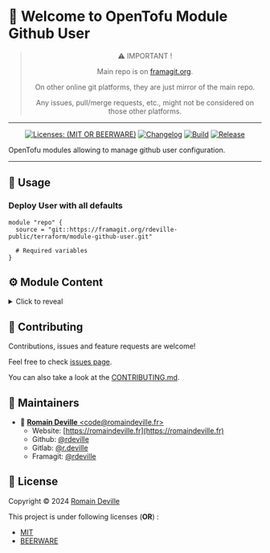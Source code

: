 <!-- BEGIN DOTGIT-SYNC BLOCK MANAGED -->
# 👋 Welcome to OpenTofu Module Github User

<center>

> ⚠️ IMPORTANT !
>
> Main repo is on [framagit.org](https://framagit.org/rdeville-public/terraform/module-github-user).
>
> On other online git platforms, they are just mirror of the main repo.
>
> Any issues, pull/merge requests, etc., might not be considered on those other
> platforms.

</center>

---

<center>

[![Licenses: (MIT OR BEERWARE)][license_badge]][license_url]
[![Changelog][changelog_badge]][changelog_badge_url]
[![Build][build_badge]][build_badge_url]
[![Release][release_badge]][release_badge_url]

</center>

[build_badge]: https://framagit.org/rdeville-public/terraform/module-github-user/badges/main/pipeline.svg
[build_badge_url]: https://framagit.org/rdeville-public/terraform/module-github-user/-/commits/main
[release_badge]: https://framagit.org/rdeville-public/terraform/module-github-user/-/badges/release.svg
[release_badge_url]: https://framagit.org/rdeville-public/terraform/module-github-user/-/releases/
[license_badge]: https://img.shields.io/badge/Licenses-MIT%20OR%20BEERWARE-blue
[license_url]: https://framagit.org/rdeville-public/terraform/module-github-user/blob/main/LICENSE
[changelog_badge]: https://img.shields.io/badge/Changelog-Python%20Semantic%20Release-yellow
[changelog_badge_url]: https://github.com/python-semantic-release/python-semantic-release

OpenTofu modules allowing to manage github user configuration.

---
<!-- BEGIN DOTGIT-SYNC BLOCK EXCLUDED CUSTOM_README -->
## 🚀 Usage

### Deploy User with all defaults

```hcl
module "repo" {
  source = "git::https://framagit.org/rdeville-public/terraform/module-github-user.git"

  # Required variables
}
```

<!-- BEGIN TF-DOCS -->
## ⚙️ Module Content

<details><summary>Click to reveal</summary>

### Table of Content

* [Requirements](#requirements)

### Requirements

* [opentofu](https://opentofu.org/docs/):
  `>= 1.8, < 2.0`
* [github](https://registry.terraform.io/providers//):
  `~>6.2`



</details>

<!-- END TF-DOCS -->
<!-- END DOTGIT-SYNC BLOCK EXCLUDED CUSTOM_README -->
## 🤝 Contributing

Contributions, issues and feature requests are welcome!

Feel free to check [issues page][issues_pages].

You can also take a look at the [CONTRIBUTING.md][contributing].

[issues_pages]: https://framagit.org/rdeville-public/terraform/module-github-user/-/issues
[contributing]: https://framagit.org/rdeville-public/terraform/module-github-user/blob/main/CONTRIBUTING.md

## 👤 Maintainers

* 📧 [**Romain Deville** \<code@romaindeville.fr\>](mailto:code@romaindeville.fr)
  * Website: [https://romaindeville.fr](https://romaindeville.fr)
  * Github: [@rdeville](https://github.com/rdeville)
  * Gitlab: [@r.deville](https://gitlab.com/r.deville)
  * Framagit: [@rdeville](https://framagit.org/rdeville)

## 📝 License

Copyright © 2024 [Romain Deville](code@romaindeville.fr)

This project is under following licenses (**OR**) :

* [MIT][main_license]
* [BEERWARE][beerware_license]

[main_license]: https://framagit.org/rdeville-public/terraform/module-github-user/blob/main/LICENSE
[beerware_license]: https://framagit.org/rdeville-public/terraform/module-github-user/blob/main/LICENSE.BEERWARE
<!-- END DOTGIT-SYNC BLOCK MANAGED -->
